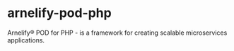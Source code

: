 # arnelify-pod-php
Arnelify® POD for PHP - is a framework for creating scalable microservices applications.
